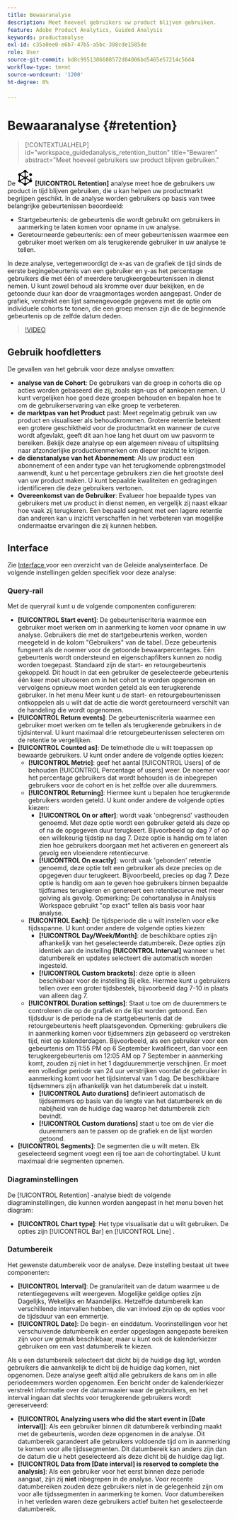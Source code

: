 ```yaml
---
title: Bewaaranalyse
description: Meet hoeveel gebruikers uw product blijven gebruiken.
feature: Adobe Product Analytics, Guided Analysis
keywords: productanalyse
exl-id: c35a0ee0-e6b7-47b5-a5bc-308cde1585de
role: User
source-git-commit: bd8c9951386608572d84006bd5465e57214c56d4
workflow-type: tm+mt
source-wordcount: '1200'
ht-degree: 0%

---
```


# Bewaaranalyse {#retention}

<!-- markdownlint-disable MD034 -->

>[!CONTEXTUALHELP]
>id="workspace_guidedanalysis_retention_button"
>title="Bewaren"
>abstract="Meet hoeveel gebruikers uw product blijven gebruiken."

<!-- markdownlint-enable MD034 -->

De ![ Behoud ](/help/assets/icons/Retention.svg) **[!UICONTROL Retention]** analyse meet hoe de gebruikers uw product in tijd blijven gebruiken, die u kan helpen uw productmarkt begrijpen geschikt. In de analyse worden gebruikers op basis van twee belangrijke gebeurtenissen beoordeeld:

* Startgebeurtenis: de gebeurtenis die wordt gebruikt om gebruikers in aanmerking te laten komen voor opname in uw analyse.
* Geretourneerde gebeurtenis: een of meer gebeurtenissen waarmee een gebruiker moet werken om als terugkerende gebruiker in uw analyse te tellen.

In deze analyse, vertegenwoordigt de x-as van de grafiek de tijd sinds de eerste begingebeurtenis van een gebruiker en y-as het percentage gebruikers die met één of meerdere terugkeergebeurtenissen in dienst nemen. U kunt zowel behoud als kromme over duur bekijken, en de getoonde duur kan door de vraagmontages worden aangepast. Onder de grafiek, verstrekt een lijst samengevoegde gegevens met de optie om individuele cohorts te tonen, die een groep mensen zijn die de beginnende gebeurtenis op de zelfde datum deden.

>[!VIDEO](https://video.tv.adobe.com/v/3435784/?quality=12&learn=on&captions=dut)


## Gebruik hoofdletters

De gevallen van het gebruik voor deze analyse omvatten:

* **analyse van de Cohort**: De gebruikers van de groep in cohorts die op acties worden gebaseerd die zij, zoals sign-ups of aankopen nemen. U kunt vergelijken hoe goed deze groepen behouden en bepalen hoe te om de gebruikerservaring van elke groep te verbeteren.
* **de marktpas van het Product** past: Meet regelmatig gebruik van uw product en visualiseer als behoudkrommen. Grotere retentie betekent een grotere geschiktheid voor de productmarkt en wanneer de curve wordt afgevlakt, geeft dit aan hoe lang het duurt om uw pasvorm te bereiken. Bekijk deze analyse op een algemeen niveau of uitsplitsing naar afzonderlijke productkenmerken om dieper inzicht te krijgen.
* **de dienstanalyse van het Abonnement**: Als uw product een abonnement of een ander type van het terugkomende opbrengstmodel aanwendt, kunt u het percentage gebruikers zien die het grootste deel van uw product maken. U kunt bepaalde kwaliteiten en gedragingen identificeren die deze gebruikers vertonen.
* **Overeenkomst van de Gebruiker**: Evalueer hoe bepaalde types van gebruikers met uw product in dienst nemen, en vergelijk zij naast elkaar hoe vaak zij terugkeren. Een bepaald segment met een lagere retentie dan anderen kan u inzicht verschaffen in het verbeteren van mogelijke ondermaatse ervaringen die zij kunnen hebben.

## Interface

Zie [ Interface ](../overview.md#interface) voor een overzicht van de Geleide analyseinterface. De volgende instellingen gelden specifiek voor deze analyse:

### Query-rail

Met de queryrail kunt u de volgende componenten configureren:

* **[!UICONTROL Start event]**: De gebeurteniscriteria waarmee een gebruiker moet werken om in aanmerking te komen voor opname in uw analyse. Gebruikers die met de startgebeurtenis werken, worden meegeteld in de kolom &quot;Gebruikers&quot; van de tabel. Deze gebeurtenis fungeert als de noemer voor de getoonde bewaarpercentages. Eén gebeurtenis wordt ondersteund en eigenschapfilters kunnen zo nodig worden toegepast. Standaard zijn de start- en retourgebeurtenis gekoppeld. Dit houdt in dat een gebruiker de geselecteerde gebeurtenis één keer moet uitvoeren om in het cohort te worden opgenomen en vervolgens opnieuw moet worden geteld als een terugkerende gebruiker. In het menu Meer kunt u de start- en retourgebeurtenissen ontkoppelen als u wilt dat de actie die wordt geretourneerd verschilt van de handeling die wordt opgenomen.
* **[!UICONTROL Return events]**: De gebeurteniscriteria waarmee een gebruiker moet werken om te tellen als terugkerende gebruikers in de tijdsinterval. U kunt maximaal drie retourgebeurtenissen selecteren om de retentie te vergelijken.
* **[!UICONTROL Counted as]**: De telmethode die u wilt toepassen op bewaarde gebruikers. U kunt onder andere de volgende opties kiezen:
   * **[!UICONTROL Metric]**: geef het aantal [!UICONTROL Users] of de behouden [!UICONTROL Percentage of users] weer. De noemer voor het percentage gebruikers dat wordt behouden is de inbegrepen gebruikers voor de cohort en is het zelfde over alle duuremmers.
   * **[!UICONTROL Returning]**: Hiermee kunt u bepalen hoe terugkerende gebruikers worden geteld. U kunt onder andere de volgende opties kiezen:
      * **[!UICONTROL On or after]**: wordt vaak &#39;onbegrensd&#39; vasthouden genoemd. Met deze optie wordt een gebruiker geteld als deze op of na de opgegeven duur terugkeert. Bijvoorbeeld op dag 7 of op een willekeurig tijdstip na dag 7. Deze optie is handig om te laten zien hoe gebruikers doorgaan met het activeren en genereert als gevolg een vloeiendere retentiecurve.
      * **[!UICONTROL On exactly]**: wordt vaak &#39;gebonden&#39; retentie genoemd, deze optie telt een gebruiker als deze precies op de opgegeven duur terugkeert. Bijvoorbeeld, precies op dag 7. Deze optie is handig om aan te geven hoe gebruikers binnen bepaalde tijdframes terugkeren en genereert een retentiecurve met meer golving als gevolg. Opmerking: De cohortanalyse in Analysis Workspace gebruikt &quot;op exact&quot; tellen als basis voor haar analyse.
   * **[!UICONTROL Each]**: De tijdsperiode die u wilt instellen voor elke tijdsspanne. U kunt onder andere de volgende opties kiezen:
      * **[!UICONTROL Day/Week/Month]**: de beschikbare opties zijn afhankelijk van het geselecteerde datumbereik. Deze opties zijn identiek aan de instelling **[!UICONTROL Interval]** wanneer u het datumbereik en updates selecteert die automatisch worden ingesteld.
      * **[!UICONTROL Custom brackets]**: deze optie is alleen beschikbaar voor de instelling Bij elke. Hiermee kunt u gebruikers tellen over een groter tijdsbestek, bijvoorbeeld dag 7-10 in plaats van alleen dag 7.
   * **[!UICONTROL Duration settings]**: Staat u toe om de duuremmers te controleren die op de grafiek en de lijst worden getoond. Een tijdsduur is de periode na de startgebeurtenis dat de retourgebeurtenis heeft plaatsgevonden. Opmerking: gebruikers die in aanmerking komen voor tijdsemmers zijn gebaseerd op verstreken tijd, niet op kalenderdagen. Bijvoorbeeld, als een gebruiker voor een gebeurtenis om 11:55 PM op 6 September kwalificeert, dan voor een terugkeergebeurtenis om 12:05 AM op 7 September in aanmerking komt, zouden zij niet in het 1 dagduuremmertje verschijnen. Er moet een volledige periode van 24 uur verstrijken voordat de gebruiker in aanmerking komt voor het tijdsinterval van 1 dag. De beschikbare tijdsemmers zijn afhankelijk van het datumbereik dat u instelt.
      * **[!UICONTROL Auto durations]** definieert automatisch de tijdsemmers op basis van de lengte van het datumbereik en de nabijheid van de huidige dag waarop het datumbereik zich bevindt.
      * **[!UICONTROL Custom durations]** staat u toe om de vier die duuremmers aan te passen op de grafiek en de lijst worden getoond.
* **[!UICONTROL Segments]**: De segmenten die u wilt meten. Elk geselecteerd segment voegt een rij toe aan de cohortingtabel. U kunt maximaal drie segmenten opnemen.

### Diagraminstellingen

De [!UICONTROL Retention] -analyse biedt de volgende diagraminstellingen, die kunnen worden aangepast in het menu boven het diagram:

* **[!UICONTROL Chart type]**: Het type visualisatie dat u wilt gebruiken. De opties zijn [!UICONTROL Bar] en [!UICONTROL Line] .

### Datumbereik

Het gewenste datumbereik voor de analyse. Deze instelling bestaat uit twee componenten:

* **[!UICONTROL Interval]**: De granulariteit van de datum waarmee u de retentiegegevens wilt weergeven. Mogelijke geldige opties zijn Dagelijks, Wekelijks en Maandelijks. Hetzelfde datumbereik kan verschillende intervallen hebben, die van invloed zijn op de opties voor de tijdsduur van een emmertje.
* **[!UICONTROL Date]**: De begin- en einddatum. Voorinstellingen voor het verschuivende datumbereik en eerder opgeslagen aangepaste bereiken zijn voor uw gemak beschikbaar, maar u kunt ook de kalenderkiezer gebruiken om een vast datumbereik te kiezen.

Als u een datumbereik selecteert dat dicht bij de huidige dag ligt, worden gebruikers die aanvankelijk te dicht bij de huidige dag komen, niet opgenomen. Deze analyse geeft altijd alle gebruikers de kans om in alle periodeemmers worden opgenomen. Een bericht onder de kalenderkiezer verstrekt informatie over de datumwaaier waar de gebruikers, en het interval ingaan dat slechts voor terugkerende gebruikers wordt gereserveerd:

* **[!UICONTROL Analyzing users who did the start event in [Date interval]]**: Als een gebruiker binnen dit datumbereik verbinding maakt met de gebeurtenis, worden deze opgenomen in de analyse. Dit datumbereik garandeert alle gebruikers voldoende tijd om in aanmerking te komen voor alle tijdssegmenten. Dit datumbereik kan anders zijn dan de datum die u hebt geselecteerd als deze dicht bij de huidige dag ligt.
* **[!UICONTROL Data from [Date interval] is reserved to complete the analysis]**: Als een gebruiker voor het eerst binnen deze periode aangaat, zijn zij **niet** inbegrepen in de analyse. Voor recente datumbereiken zouden deze gebruikers niet in de gelegenheid zijn om voor alle tijdssegmenten in aanmerking te komen. Voor datumbereiken in het verleden waren deze gebruikers actief buiten het geselecteerde datumbereik.

<!--
## Example

See below for an example of the analysis.

![Retention](../assets/retention.png)

-->